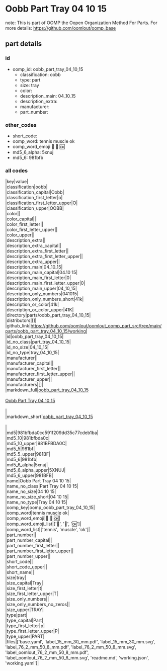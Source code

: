 # Oobb Part Tray 04 10 15  

note: This is part of OOMP the Oopen Organization Method For Parts. For more details: https://github.com/oomlout/oomp_base

##  part details





### id
* oomp_id: oobb_part_tray_04_10_15
  * classification: oobb
  * type: part
  * size: tray
  * color: 
  * description_main: 04_10_15
  * description_extra: 
  * manufacturer: 
  * part_number: 

### other_codes
* short_code: 
* oomp_word: tennis muscle ok
* oomp_word_emoji :tennis: :muscle: :ok:
* md5_6_alpha: 5xnuj
* md5_6: 981bfb

### all codes 
|key|value|  
|classification|oobb|  
|classification_capital|Oobb|  
|classification_first_letter|o|  
|classification_first_letter_upper|O|  
|classification_upper|OOBB|  
|color||  
|color_capital||  
|color_first_letter||  
|color_first_letter_upper||  
|color_upper||  
|description_extra||  
|description_extra_capital||  
|description_extra_first_letter||  
|description_extra_first_letter_upper||  
|description_extra_upper||  
|description_main|04_10_15|  
|description_main_capital|04.10 15|  
|description_main_first_letter|0|  
|description_main_first_letter_upper|0|  
|description_main_upper|04_10_15|  
|description_only_numbers|041015|  
|description_only_numbers_short|41k|  
|description_or_color|41k|  
|description_or_color_upper|41K|  
|directory|parts/oobb_part_tray_04_10_15|  
|distributors|[]|  
|github_link|https://github.com/oomlout/oomlout_oomp_part_src/tree/main/parts/oobb_part_tray_04_10_15/working|  
|id|oobb_part_tray_04_10_15|  
|id_no_class|part_tray_04_10_15|  
|id_no_size|04_10_15|  
|id_no_type|tray_04_10_15|  
|manufacturer||  
|manufacturer_capital||  
|manufacturer_first_letter||  
|manufacturer_first_letter_upper||  
|manufacturer_upper||  
|manufacturers|[]|  
|markdown_full|[oobb_part_tray_04_10_15](https://github.com/oomlout/oomlout_oomp_part_src/tree/main/parts/oobb_part_tray_04_10_15/working)<br>[](https://github.com/oomlout/oomlout_oomp_part_src/tree/main/parts/oobb_part_tray_04_10_15/working)<br>[Oobb Part Tray 04 10 15](https://github.com/oomlout/oomlout_oomp_part_src/tree/main/parts/oobb_part_tray_04_10_15/working)<br><br>|  
|markdown_short|[oobb_part_tray_04_10_15](https://github.com/oomlout/oomlout_oomp_part_src/tree/main/parts/oobb_part_tray_04_10_15/working)<br><br>|  
|md5|981bfbda0cc591f209dd35c77cdeb1ba|  
|md5_10|981bfbda0c|  
|md5_10_upper|981BFBDA0C|  
|md5_5|981bf|  
|md5_5_upper|981BF|  
|md5_6|981bfb|  
|md5_6_alpha|5xnuj|  
|md5_6_alpha_upper|5XNUJ|  
|md5_6_upper|981BFB|  
|name|Oobb Part Tray 04 10 15|  
|name_no_class|Part Tray 04 10 15|  
|name_no_size|04 10 15|  
|name_no_size_short|04 10 15|  
|name_no_type|Tray 04 10 15|  
|oomp_key|oomp_oobb_part_tray_04_10_15|  
|oomp_word|tennis muscle ok|  
|oomp_word_emoji|:tennis: :muscle: :ok:|  
|oomp_word_emoji_list|[':tennis:', ':muscle:', ':ok:']|  
|oomp_word_list|['tennis', 'muscle', 'ok']|  
|part_number||  
|part_number_capital||  
|part_number_first_letter||  
|part_number_first_letter_upper||  
|part_number_upper||  
|short_code||  
|short_code_upper||  
|short_name||  
|size|tray|  
|size_capital|Tray|  
|size_first_letter|t|  
|size_first_letter_upper|T|  
|size_only_numbers||  
|size_only_numbers_no_zeros||  
|size_upper|TRAY|  
|type|part|  
|type_capital|Part|  
|type_first_letter|p|  
|type_first_letter_upper|P|  
|type_upper|PART|  
|files|['base.yaml', 'label_15_mm_30_mm.pdf', 'label_15_mm_30_mm.svg', 'label_76_2_mm_50_8_mm.pdf', 'label_76_2_mm_50_8_mm.svg', 'label_oomlout_76_2_mm_50_8_mm.pdf', 'label_oomlout_76_2_mm_50_8_mm.svg', 'readme.md', 'working.json', 'working.yaml']|  
